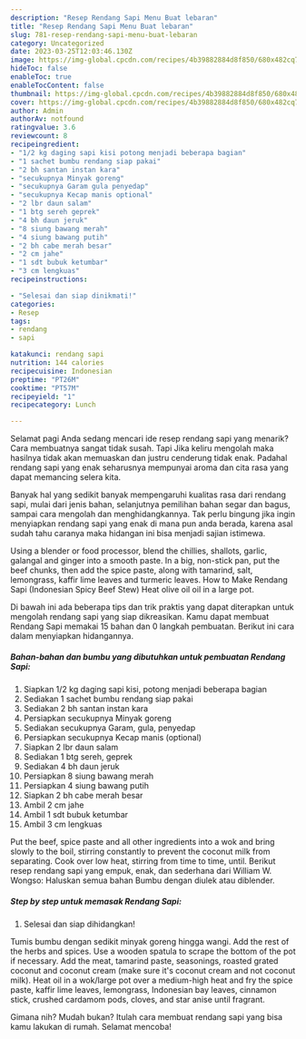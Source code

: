 ```yaml
---
description: "Resep Rendang Sapi Menu Buat lebaran"
title: "Resep Rendang Sapi Menu Buat lebaran"
slug: 781-resep-rendang-sapi-menu-buat-lebaran
category: Uncategorized
date: 2023-03-25T12:03:46.130Z
image: https://img-global.cpcdn.com/recipes/4b39882884d8f850/680x482cq70/rendang-sapi-foto-resep-utama.jpg
hideToc: false
enableToc: true
enableTocContent: false
thumbnail: https://img-global.cpcdn.com/recipes/4b39882884d8f850/680x482cq70/rendang-sapi-foto-resep-utama.jpg
cover: https://img-global.cpcdn.com/recipes/4b39882884d8f850/680x482cq70/rendang-sapi-foto-resep-utama.jpg
author: Admin
authorAv: notfound
ratingvalue: 3.6
reviewcount: 8
recipeingredient:
- "1/2 kg daging sapi kisi potong menjadi beberapa bagian"
- "1 sachet bumbu rendang siap pakai"
- "2 bh santan instan kara"
- "secukupnya Minyak goreng"
- "secukupnya Garam gula penyedap"
- "secukupnya Kecap manis optional"
- "2 lbr daun salam"
- "1 btg sereh geprek"
- "4 bh daun jeruk"
- "8 siung bawang merah"
- "4 siung bawang putih"
- "2 bh cabe merah besar"
- "2 cm jahe"
- "1 sdt bubuk ketumbar"
- "3 cm lengkuas"
recipeinstructions:

- "Selesai dan siap dinikmati!"
categories:
- Resep
tags:
- rendang
- sapi

katakunci: rendang sapi 
nutrition: 144 calories
recipecuisine: Indonesian
preptime: "PT26M"
cooktime: "PT57M"
recipeyield: "1"
recipecategory: Lunch

---
```



Selamat pagi Anda sedang mencari ide resep rendang sapi yang menarik? Cara membuatnya sangat tidak susah. Tapi Jika keliru mengolah maka hasilnya tidak akan memuaskan dan justru cenderung tidak enak. Padahal rendang sapi yang enak seharusnya mempunyai aroma dan cita rasa yang dapat memancing selera kita.


Banyak hal yang sedikit banyak mempengaruhi kualitas rasa dari rendang sapi, mulai dari jenis bahan, selanjutnya pemilihan bahan segar dan bagus, sampai cara mengolah dan menghidangkannya. Tak perlu bingung jika ingin menyiapkan rendang sapi yang enak di mana pun anda berada, karena asal sudah tahu caranya maka hidangan ini bisa menjadi sajian istimewa.

Using a blender or food processor, blend the chillies, shallots, garlic, galangal and ginger into a smooth paste. In a big, non-stick pan, put the beef chunks, then add the spice paste, along with tamarind, salt, lemongrass, kaffir lime leaves and turmeric leaves. How to Make Rendang Sapi (Indonesian Spicy Beef Stew) Heat olive oil oil in a large pot.


Di bawah ini ada beberapa tips dan trik praktis yang dapat diterapkan untuk mengolah rendang sapi yang siap dikreasikan. Kamu dapat membuat Rendang Sapi memakai 15 bahan dan 0 langkah pembuatan. Berikut ini cara dalam menyiapkan hidangannya.

<!--inarticleads1-->

##### Bahan-bahan dan bumbu yang dibutuhkan untuk pembuatan Rendang Sapi:

1. Siapkan 1/2 kg daging sapi kisi, potong menjadi beberapa bagian
1. Sediakan 1 sachet bumbu rendang siap pakai
1. Sediakan 2 bh santan instan kara
1. Persiapkan secukupnya Minyak goreng
1. Sediakan secukupnya Garam, gula, penyedap
1. Persiapkan secukupnya Kecap manis (optional)
1. Siapkan 2 lbr daun salam
1. Sediakan 1 btg sereh, geprek
1. Sediakan 4 bh daun jeruk
1. Persiapkan 8 siung bawang merah
1. Persiapkan 4 siung bawang putih
1. Siapkan 2 bh cabe merah besar
1. Ambil 2 cm jahe
1. Ambil 1 sdt bubuk ketumbar
1. Ambil 3 cm lengkuas


Put the beef, spice paste and all other ingredients into a wok and bring slowly to the boil, stirring constantly to prevent the coconut milk from separating. Cook over low heat, stirring from time to time, until. Berikut resep rendang sapi yang empuk, enak, dan sederhana dari William W. Wongso: Haluskan semua bahan Bumbu dengan diulek atau diblender. 

<!--inarticleads2-->

##### Step by step untuk memasak Rendang Sapi:


1. Selesai dan siap dihidangkan!

Tumis bumbu dengan sedikit minyak goreng hingga wangi. Add the rest of the herbs and spices. Use a wooden spatula to scrape the bottom of the pot if necessary. Add the meat, tamarind paste, seasonings, roasted grated coconut and coconut cream (make sure it&#39;s coconut cream and not coconut milk). Heat oil in a wok/large pot over a medium-high heat and fry the spice paste, kaffir lime leaves, lemongrass, Indonesian bay leaves, cinnamon stick, crushed cardamom pods, cloves, and star anise until fragrant. 

Gimana nih? Mudah bukan? Itulah cara membuat rendang sapi yang bisa kamu lakukan di rumah. Selamat mencoba!
